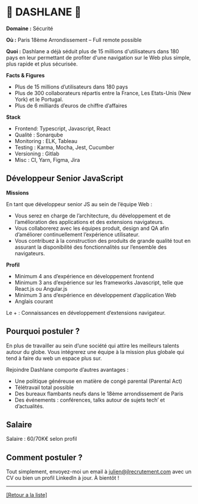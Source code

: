 # 🔐 DASHLANE 🔐

**Domaine :** Sécurité 

**Où :** Paris 18ème Arrondissement – Full remote possible

**Quoi :** Dashlane a déjà séduit plus de 15 millions d'utilisateurs dans 180 pays en leur permettant de profiter d'une navigation sur le Web plus simple, plus rapide et plus sécurisée.

**Facts & Figures**

* Plus de 15 millions d’utilisateurs dans 180 pays
* Plus de 300 collaborateurs répartis entre la France, Les Etats-Unis (New York) et le Portugal. 
* Plus de 6 milliards d’euros de chiffre d’affaires


**Stack**

* Frontend: Typescript, Javascript, React   
* Qualité : Sonarqube     
* Monitoring : ELK, Tableau    
* Testing : Karma, Mocha, Jest, Cucumber   
* Versioning : Gitlab     
* Misc : CI, Yarn, Figma, Jira


## Développeur Senior JavaScript  

**Missions** 

En tant que développeur senior JS au sein de l’équipe Web : 
* Vous serez en charge de l’architecture, du développement et de l’amélioration des applications et des extensions navigateurs. 
* Vous collaborerez avec les équipes produit, design and QA afin d’améliorer continuellement l’expérience utilisateur. 
* Vous contribuez à la construction des produits de grande qualité tout en assurant la disponibilité des fonctionnalités sur l’ensemble des navigateurs. 

**Profil** 

* Minimum 4 ans d’expérience en développement frontend
* Minimum 3 ans d’expérience sur les frameworks Javascript, telle que React.js ou Angular.js
* Minimum 3 ans d’expérience en développement d’application Web
* Anglais courant 

Le + : Connaissances en développement d’extensions navigateur.

## Pourquoi postuler ?

En plus de travailler au sein d’une société qui attire les meilleurs talents autour du globe. Vous intégrerez une équipe à la mission plus globale qui tend à faire du web un espace plus sur. 

Rejoindre Dashlane comporte d’autres avantages :    
* Une politique généreuse en matière de congé parental (Parental Act)
* Télétravail total possible
* Des bureaux flambants neufs dans le 18ème arrondissement de Paris
* Des événements : conférences, talks autour de sujets tech’ et d’actualités. 

## Salaire

Salaire : 60/70K€ selon profil

## Comment postuler ?

Tout simplement, envoyez-moi un email à julien@jlrecrutement.com avec un CV ou bien un profil LinkedIn à jour. À bientôt ! 


----
<a href="https://github.com/jlondiche/job-board-php/blob/master/README.md">[Retour a la liste]</a>
